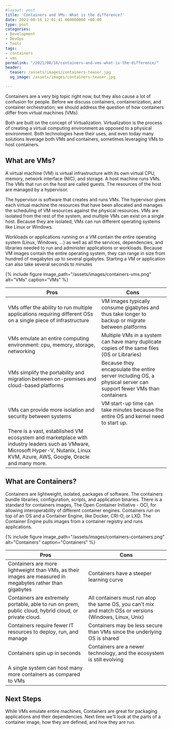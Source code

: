 ```yaml
---
#layout: post
title: 'Containers and VMs: What is the difference?'
date: 2021-08-16 12:01:41.000000000 +00:00
type: post
categories:
- Development
- DevOps
- Tools
tags:
- containers
- vms
permalink: "/2021/08/16/containers-and-vms-what-is-the-difference/"
header:
  teaser: /assets/images/containers-teaser.jpg
  og_image: /assets/images/containers-teaser.jpg

---
```

Containers are a very big topic right now, but they also cause a lot of confusion for people. Before we discuss containers, containerization, and container orchestration; we should address the question of how containers differ from virtual machines (VMs).

Both are built on the concept of Virtualization. Virtualization is the process of creating a virtual computing environment as opposed to a physical environment. Both technologies have their uses, and even today many solutions leverage both VMs and containers, sometimes leveraging VMs to host containers.

## What are VMs?

A virtual machine (VM) is virtual infrastructure with its own virtual CPU, memory, network interface (NIC), and storage. A host machine runs VMs. The VMs that run on the host are called guests. The resources of the host are managed by a hypervisor.

The hypervisor is software that creates and runs VMs. The hypervisor gives each virtual machine the resources that have been allocated and manages the scheduling of VM resources against the physical resources. VMs are isolated from the rest of the system, and multiple VMs can exist on a single host. Because they are isolated, VMs can run different operating systems like Linux or Windows.

Workloads or applications running on a VM contain the entire operating system (Linux, Windows, ...) as well as all the services, dependencies, and libraries needed to run and administer applications or workloads. Because VM images contain the entire operating system, they can range in size from hundred of megabytes up to several gigabytes. Starting a VM or application can also take several seconds to minutes

{% include figure image_path="/assets/images/containers-vms.png" alt="VMs" caption="VMs" %}

| Pros | Cons |
| --- | --- |
| VMs offer the ability to run multiple applications requiring different OSs on a single piece of infrastructure | VM images typically consume gigabytes and thus take longer to backup or migrate between platforms |
| VMs emulate an entire computing environment: cpu, memory, storage, networking | Multiple VMs in a system can have many duplicate copies of the same files (OS or Libraries) |
| VMs simplify the portability and migration between on-premises and cloud-based platforms | Because they encapsulate the entire server including OS, a physical server can support fewer VMs than containers |
| VMs can provide more isolation and security between systems | VM start-up time can take minutes because the entire OS and kernel need to start up. |
|  There is a vast, established VM ecosystem and marketplace with industry leaders such as VMware, Microsoft Hyper-V, Nutanix, Linux KVM, Azure, AWS, Google, Oracle and many more. | |

## What are Containers?

Containers are lightweight, isolated, packages of software. The containers bundle libraries, configuration, scripts, and application binaries. There is a standard for containers images, The Open Container Initiative - OCI, for allowing interoperability of different container engines. Containers run on top of an OS and a Container Engine, like Docker, CRI-O, or LXD. The Container Engine pulls images from a container registry and runs applications.

{% include figure image_path="/assets/images/containers-containers.png" alt="Containers" caption="Containers" %}

| Pros | Cons |
| --- | --- |
| Containers are more lightweight than VMs, as their images are measured in megabytes rather than gigabytes | Containers have a steeper learning curve |
| Containers are extremely portable, able to run on prem, public cloud, hybrid cloud, or private cloud. | All containers must run atop the same OS, you can't mix and match OSs or versions (Windows, Linux, Unix) |
| Containers require fewer IT resources to deploy, run, and manage | Containers may be less secure than VMs since the underlying OS is shared |
| Containers spin up in seconds | Containers are a newer technology, and the ecosystem is still evolving |
| A single system can host many more containers as compared to VMs | |

## Next Steps

While VMs emulate entire machines, Containers are great for packaging applications and their dependencies. Next time we'll look at the parts of a container image, how they are defined, and how they are run.

